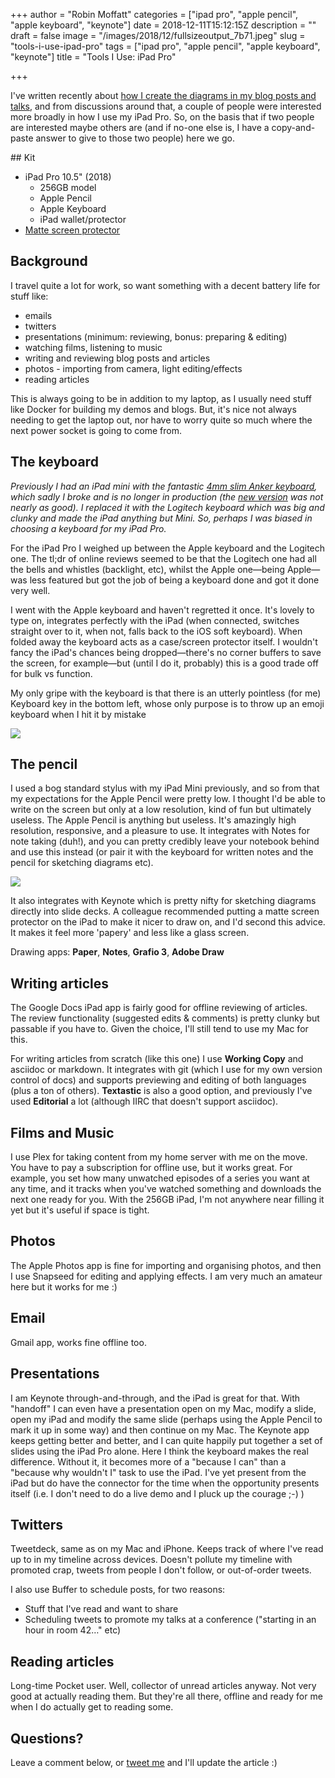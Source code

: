 +++
author = "Robin Moffatt"
categories = ["ipad pro", "apple pencil", "apple keyboard", "keynote"]
date = 2018-12-11T15:12:15Z
description = ""
draft = false
image = "/images/2018/12/fullsizeoutput_7b71.jpeg"
slug = "tools-i-use-ipad-pro"
tags = ["ipad pro", "apple pencil", "apple keyboard", "keynote"]
title = "Tools I Use: iPad Pro"

+++

I've written recently about [how I create the diagrams in my blog posts and talks](https://rmoff.net/2018/12/10/so-how-do-you-make-those-cool-diagrams/), and from discussions around that, a couple of people were interested more broadly in how I use my iPad Pro. So, on the basis that if two people are interested maybe others are (and if no-one else is, I have a copy-and-paste answer to give to those two people) here we go. 

## Kit

* iPad Pro 10.5" (2018)
	* 256GB model
    * Apple Pencil
    * Apple Keyboard
    * iPad wallet/protector
* [Matte screen protector](https://www.amazon.co.uk/gp/product/B073X5BML2)

## Background

I travel quite a lot for work, so want something with a decent battery life for stuff like: 

* emails
* twitters
* presentations (minimum: reviewing, bonus: preparing & editing)
* watching films, listening to music
* writing and reviewing blog posts and articles
* photos - importing from camera, light editing/effects
* reading articles

This is always going to be in addition to my laptop, as I usually need stuff like Docker for building my demos and blogs. But, it's nice not always needing to get the laptop out, nor have to worry quite so much where the next power socket is going to come from. 

## The keyboard

_Previously I had an iPad mini with the fantastic [4mm slim Anker keyboard](https://images-na.ssl-images-amazon.com/images/I/41KJMg6MWGL.jpg), which sadly I broke and is no longer in production (the [new version](https://www.amazon.co.uk/gp/product/B00PIMRCFG) was not nearly as good). I replaced it with the Logitech keyboard which was big and clunky and made the iPad anything but Mini. So, perhaps I was biased in choosing a keyboard for my iPad Pro._

For the iPad Pro I weighed up between the Apple keyboard and the Logitech one. The tl;dr of online reviews seemed to be that the Logitech one had all the bells and whistles (backlight, etc), whilst the Apple one—being Apple—was less featured but got the job of being a keyboard done and got it done very well. 

I went with the Apple keyboard and haven't regretted it once. It's lovely to type on, integrates perfectly with the iPad (when connected, switches straight over to it, when not, falls back to the iOS soft keyboard). When folded away the keyboard acts as a case/screen protector itself. I wouldn't fancy the iPad's chances being dropped—there's no corner buffers to save the screen, for example—but (until I do it, probably) this is a good trade off for bulk vs function. 

My only gripe with the keyboard is that there is an utterly pointless (for me) Keyboard key in the bottom left, whose only purpose is to throw up an emoji keyboard when I hit it by mistake 

![](/content/images/2018/12/emoji-keyboard.png.JPG)

## The pencil

I used a bog standard stylus with my iPad Mini previously, and so from that my expectations for the Apple Pencil were pretty low. I thought I'd be able to write on the screen but only at a low resolution, kind of fun but ultimately useless. The Apple Pencil is anything but useless. It's amazingly high resolution, responsive, and a pleasure to use. It integrates with Notes for note taking (duh!), and you can pretty credibly leave your notebook behind and use this instead (or pair it with the keyboard for written notes and the pencil for sketching diagrams etc). 

![](/content/images/2018/12/pencil-notes.JPG)

It also integrates with Keynote which is pretty nifty for sketching diagrams directly into slide decks. 
A colleague recommended putting a matte screen protector on the iPad to make it nicer to draw on, and I'd second this advice. It makes it feel more 'papery' and less like a glass screen. 

Drawing apps: **Paper**, **Notes**, **Grafio 3**, **Adobe Draw**

## Writing articles

The Google Docs iPad app is fairly good for offline reviewing of articles. The review functionality (suggested edits & comments) is pretty clunky but passable if you have to. Given the choice, I'll still tend to use my Mac for this. 

For writing articles from scratch (like this one) I use **Working Copy** and asciidoc or markdown. It integrates with git (which I use for my own version control of docs) and supports previewing and editing of both languages (plus a ton of others). **Textastic** is also a good option, and previously I've used **Editorial** a lot (although IIRC that doesn't support asciidoc). 

## Films and Music

I use Plex for taking content from my home server with me on the move. You have to pay a subscription for offline use, but it works great. For example, you set how many unwatched episodes of a series you want at any time, and it tracks when you've watched something and downloads the next one ready for you. With the 256GB iPad, I'm not anywhere near filling it yet but it's useful if space is tight.

## Photos

The Apple Photos app is fine for importing and organising photos, and then I use Snapseed for editing and applying effects. I am very much an amateur here but it works for me :)

## Email

Gmail app, works fine offline too. 

## Presentations

I am Keynote through-and-through, and the iPad is great for that. With "handoff" I can even have a presentation open on my Mac, modify a slide, open my iPad and modify the same slide (perhaps using the Apple Pencil to mark it up in some way) and then continue on my Mac. 
The Keynote app keeps getting better and better, and I can quite happily put together a set of slides using the iPad Pro alone. Here I think the keyboard makes the real difference. Without it, it becomes more of a "because I can" than a "because why wouldn't I" task to use the iPad.
I've yet present from the iPad but do have the connector for the time when the opportunity presents itself (i.e. I don't need to do a live demo and I pluck up the courage ;-) ) 

## Twitters

Tweetdeck, same as on my Mac and iPhone. Keeps track of where I've read up to in my timeline across devices. Doesn't pollute my timeline with promoted crap, tweets from people I don't follow, or out-of-order tweets. 

I also use Buffer to schedule posts, for two reasons:

* Stuff that I've read and want to share
* Scheduling tweets to promote my talks at a conference ("starting in an hour in room 42…" etc)

## Reading articles

Long-time Pocket user. Well, collector of unread articles anyway. Not very good at actually reading them. But they're all there, offline and ready for me when I do actually get to reading some. 

## Questions? 

Leave a comment below, or [tweet me](https://twitter.com/rmoff/) and I'll update the article :) 